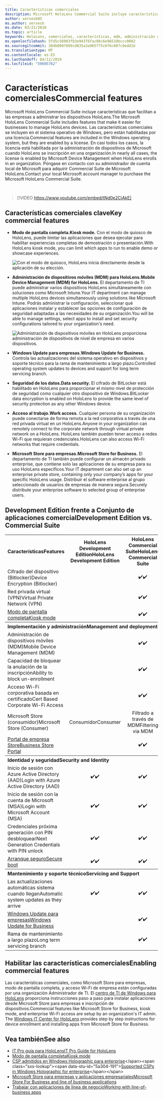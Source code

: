 ```yaml
---
title: Características comerciales
description: Microsoft HoloLens Commercial Suite incluye características que facilitan a las empresas a administrar los dispositivos HoloLens.
author: xerxesb85
ms.author: xerxesb
ms.date: 03/21/2018
ms.topic: article
keywords: HoloLens, comerciales, características, mdm, administración de dispositivos móviles, de modo de pantalla completa
ms.openlocfilehash: 5fd5c56983fb3e94376fac08c6e96510bccc0002
ms.sourcegitcommit: 384b0087899cd835a3a965f75c6f6c607c9edd1b
ms.translationtype: MT
ms.contentlocale: es-ES
ms.lasthandoff: 04/12/2019
ms.locfileid: "59605762"
---
```

# <a name="commercial-features"></a><span data-ttu-id="5a304-104">Características comerciales</span><span class="sxs-lookup"><span data-stu-id="5a304-104">Commercial features</span></span>

<span data-ttu-id="5a304-105">Microsoft HoloLens Commercial Suite incluye características que facilitan a las empresas a administrar los dispositivos HoloLens.</span><span class="sxs-lookup"><span data-stu-id="5a304-105">The Microsoft HoloLens Commercial Suite includes features that make it easier for businesses to manage HoloLens devices.</span></span> <span data-ttu-id="5a304-106">Las características comerciales se incluyen en el sistema operativo de Windows, pero están habilitadas por una licencia.</span><span class="sxs-lookup"><span data-stu-id="5a304-106">Commercial features are included in the Windows operating system, but they are enabled by a license.</span></span> <span data-ttu-id="5a304-107">En casi todos los casos, la licencia está habilitada por la administración de dispositivos de Microsoft cuando HoloLens se inscripción en una organización.</span><span class="sxs-lookup"><span data-stu-id="5a304-107">In nearly all cases, the license is enabled by Microsoft Device Management when HoloLens enrolls in an organization.</span></span> <span data-ttu-id="5a304-108">Póngase en contacto con su administrador de cuenta local de Microsoft para adquirir Commercial Suite de Microsoft HoloLens.</span><span class="sxs-lookup"><span data-stu-id="5a304-108">Contact your local Microsoft account manager to purchase the Microsoft HoloLens Commercial Suite.</span></span>

&nbsp;

>[!VIDEO https://www.youtube.com/embed/tNd0e2CiAkE]

## <a name="key-commercial-features"></a><span data-ttu-id="5a304-109">Características comerciales clave</span><span class="sxs-lookup"><span data-stu-id="5a304-109">Key commercial features</span></span>

* <span data-ttu-id="5a304-110">**Modo de pantalla completa.**</span><span class="sxs-lookup"><span data-stu-id="5a304-110">**Kiosk mode.**</span></span> <span data-ttu-id="5a304-111">Con el modo de quiosco de HoloLens, puede limitar las aplicaciones que desea ejecutar para habilitar experiencias completas de demostración o presentación.</span><span class="sxs-lookup"><span data-stu-id="5a304-111">With HoloLens kiosk mode, you can limit which apps to run to enable demo or showcase experiences.</span></span>

  ![Con el modo de quiosco, HoloLens inicia directamente desde la aplicación de su elección.](images/201608-kioskmode-400px.png)

* <span data-ttu-id="5a304-113">**Administración de dispositivos móviles (MDM) para HoloLens.**</span><span class="sxs-lookup"><span data-stu-id="5a304-113">**Mobile Device Management (MDM) for HoloLens.**</span></span> <span data-ttu-id="5a304-114">El departamento de TI puede administrar varios dispositivos HoloLens simultáneamente con soluciones como Microsoft Intune.</span><span class="sxs-lookup"><span data-stu-id="5a304-114">Your IT department can manage multiple HoloLens devices simultaneously using solutions like Microsoft Intune.</span></span> <span data-ttu-id="5a304-115">Podrás administrar la configuración, seleccionar qué aplicaciones instalar y establecer las opciones de configuración de seguridad adaptadas a las necesidades de su organización.</span><span class="sxs-lookup"><span data-stu-id="5a304-115">You will be able to manage settings, select apps to install and set security configurations tailored to your organization's need.</span></span>

  ![Administración de dispositivos móviles en HoloLens proporciona administración de dispositivos de nivel de empresa en varios dispositivos.](images/201608-enterprisemanagement-400px.png)
  
* <span data-ttu-id="5a304-117">**Windows Update para empresas.**</span><span class="sxs-lookup"><span data-stu-id="5a304-117">**Windows Update for Business.**</span></span> <span data-ttu-id="5a304-118">Controla las actualizaciones del sistema operativo en dispositivos y soporte técnico para la rama de mantenimiento a largo plazo.</span><span class="sxs-lookup"><span data-stu-id="5a304-118">Controlled operating system updates to devices and support for long term servicing branch.</span></span>
* <span data-ttu-id="5a304-119">**Seguridad de los datos.**</span><span class="sxs-lookup"><span data-stu-id="5a304-119">**Data security.**</span></span> <span data-ttu-id="5a304-120">El cifrado de BitLocker está habilitado en HoloLens para proporcionar el mismo nivel de protección de seguridad como cualquier otro dispositivo de Windows.</span><span class="sxs-lookup"><span data-stu-id="5a304-120">BitLocker data encryption is enabled on HoloLens to provide the same level of security protection as any other Windows device.</span></span>
* <span data-ttu-id="5a304-121">**Acceso al trabajo.**</span><span class="sxs-lookup"><span data-stu-id="5a304-121">**Work access.**</span></span> <span data-ttu-id="5a304-122">Cualquier persona de su organización puede conectarse de forma remota a la red corporativa a través de una red privada virtual en un HoloLens.</span><span class="sxs-lookup"><span data-stu-id="5a304-122">Anyone in your organization can remotely connect to the corporate network through virtual private network on a HoloLens.</span></span> <span data-ttu-id="5a304-123">HoloLens también pueden tener acceso a redes Wi-Fi que requieran credenciales.</span><span class="sxs-lookup"><span data-stu-id="5a304-123">HoloLens can also access Wi-Fi networks that require credentials.</span></span>
* <span data-ttu-id="5a304-124">**Microsoft Store para empresas.**</span><span class="sxs-lookup"><span data-stu-id="5a304-124">**Microsoft Store for Business.**</span></span> <span data-ttu-id="5a304-125">El departamento de TI también puede configurar un almacén privado enterprise, que contiene solo las aplicaciones de su empresa para su uso HoloLens específicos.</span><span class="sxs-lookup"><span data-stu-id="5a304-125">Your IT department can also set up an enterprise private store, containing only your company’s apps for your specific HoloLens usage.</span></span> <span data-ttu-id="5a304-126">Distribuir el software enterprise al grupo seleccionado de usuarios de empresas de manera segura.</span><span class="sxs-lookup"><span data-stu-id="5a304-126">Securely distribute your enterprise software to selected group of enterprise users.</span></span>

## <a name="development-edition-vs-commercial-suite"></a><span data-ttu-id="5a304-127">Development Edition frente a Conjunto de aplicaciones comercial</span><span class="sxs-lookup"><span data-stu-id="5a304-127">Development Edition vs. Commercial Suite</span></span>

<table>
<tr>
<th><span data-ttu-id="5a304-128">Características</span><span class="sxs-lookup"><span data-stu-id="5a304-128">Features</span></span></th><th><span data-ttu-id="5a304-129">HoloLens Development Edition</span><span class="sxs-lookup"><span data-stu-id="5a304-129">HoloLens Development Edition</span></span></th><th><span data-ttu-id="5a304-130">HoloLens Commercial Suite</span><span class="sxs-lookup"><span data-stu-id="5a304-130">HoloLens Commercial Suite</span></span></th><th><span data-ttu-id="5a304-131">HoloLens 2</span><span class="sxs-lookup"><span data-stu-id="5a304-131">HoloLens 2</span></span></th>
</tr><tr>
<td><span data-ttu-id="5a304-132">Cifrado del dispositivo (Bitlocker)</span><span class="sxs-lookup"><span data-stu-id="5a304-132">Device Encryption (Bitlocker)</span></span></td><td></td><td style="text-align: center;"><span data-ttu-id="5a304-133">✔️</span><span class="sxs-lookup"><span data-stu-id="5a304-133">✔️</span></span></td><td style="text-align: center;"><span data-ttu-id="5a304-134">✔️</span><span class="sxs-lookup"><span data-stu-id="5a304-134">✔️</span></span></td>
</tr><tr>
<td><span data-ttu-id="5a304-135">Red privada virtual (VPN)</span><span class="sxs-lookup"><span data-stu-id="5a304-135">Virtual Private Network (VPN)</span></span></td><td></td><td style="text-align: center;"><span data-ttu-id="5a304-136">✔️</span><span class="sxs-lookup"><span data-stu-id="5a304-136">✔️</span></span></td><td style="text-align: center;"><span data-ttu-id="5a304-137">✔️</span><span class="sxs-lookup"><span data-stu-id="5a304-137">✔️</span></span></td>
</tr><tr>
<td><span data-ttu-id="5a304-138"><a href="using-the-windows-device-portal.md#kiosk-mode">Modo de pantalla completa</a></span><span class="sxs-lookup"><span data-stu-id="5a304-138"><a href="using-the-windows-device-portal.md#kiosk-mode">Kiosk mode</a></span></span></td><td></td><td style="text-align: center;"><span data-ttu-id="5a304-139">✔️</span><span class="sxs-lookup"><span data-stu-id="5a304-139">✔️</span></span></td><td style="text-align: center;"><span data-ttu-id="5a304-140">✔️</span><span class="sxs-lookup"><span data-stu-id="5a304-140">✔️</span></span></td>
</tr><tr>
<th colspan="3" style="text-align: left;"> <span data-ttu-id="5a304-141">Implementación y administración</span><span class="sxs-lookup"><span data-stu-id="5a304-141">Management and deployment</span></span></th>
</tr><tr>
<td><span data-ttu-id="5a304-142">Administración de dispositivos móviles (MDM)</span><span class="sxs-lookup"><span data-stu-id="5a304-142">Mobile Device Management (MDM)</span></span></td><td style="text-align: center;"></td><td style="text-align: center;"><span data-ttu-id="5a304-143">✔️</span><span class="sxs-lookup"><span data-stu-id="5a304-143">✔️</span></span></td><td style="text-align: center;"><span data-ttu-id="5a304-144">✔️</span><span class="sxs-lookup"><span data-stu-id="5a304-144">✔️</span></span></td>
</tr><tr>
<td><span data-ttu-id="5a304-145">Capacidad de bloquear la anulación de la inscripción</span><span class="sxs-lookup"><span data-stu-id="5a304-145">Ability to block un-enrollment</span></span></td><td></td><td style="text-align: center;"><span data-ttu-id="5a304-146">✔️</span><span class="sxs-lookup"><span data-stu-id="5a304-146">✔️</span></span></td><td style="text-align: center;"><span data-ttu-id="5a304-147">✔️</span><span class="sxs-lookup"><span data-stu-id="5a304-147">✔️</span></span></td>
</tr><tr>
<td><span data-ttu-id="5a304-148">Acceso Wi-Fi corporativa basada en certificado</span><span class="sxs-lookup"><span data-stu-id="5a304-148">Cert Based Corporate Wi-Fi Access</span></span></td><td></td><td style="text-align: center;"><span data-ttu-id="5a304-149">✔️</span><span class="sxs-lookup"><span data-stu-id="5a304-149">✔️</span></span></td><td style="text-align: center;"><span data-ttu-id="5a304-150">✔️</span><span class="sxs-lookup"><span data-stu-id="5a304-150">✔️</span></span></td>
</tr><tr>
<td><span data-ttu-id="5a304-151">Microsoft Store (consumidor)</span><span class="sxs-lookup"><span data-stu-id="5a304-151">Microsoft Store (Consumer)</span></span></td><td style="text-align: center;"><span data-ttu-id="5a304-152">Consumidor</span><span class="sxs-lookup"><span data-stu-id="5a304-152">Consumer</span></span></td><td style="text-align: center;"><span data-ttu-id="5a304-153">Filtrado a través de MDM</span><span class="sxs-lookup"><span data-stu-id="5a304-153">Filtering via MDM</span></span></td><td style="text-align: center;"><span data-ttu-id="5a304-154">Filtrado a través de MDM</span><span class="sxs-lookup"><span data-stu-id="5a304-154">Filtering via MDM</span></span></td>
</tr><tr>
<td><span data-ttu-id="5a304-155"><a href="https://technet.microsoft.com/itpro/windows/manage/working-with-line-of-business-apps">Portal de empresa Store</a></span><span class="sxs-lookup"><span data-stu-id="5a304-155"><a href="https://technet.microsoft.com/itpro/windows/manage/working-with-line-of-business-apps">Business Store Portal</a></span></span></td><td></td><td style="text-align: center;"><span data-ttu-id="5a304-156">✔️</span><span class="sxs-lookup"><span data-stu-id="5a304-156">✔️</span></span></td><td style="text-align: center;"><span data-ttu-id="5a304-157">✔️</span><span class="sxs-lookup"><span data-stu-id="5a304-157">✔️</span></span></td>
</tr><tr>
<th colspan="3" style="text-align: left;"> <span data-ttu-id="5a304-158">Identidad y seguridad</span><span class="sxs-lookup"><span data-stu-id="5a304-158">Security and Identity</span></span></th>
</tr><tr>
<td><span data-ttu-id="5a304-159">Inicio de sesión con Azure Active Directory (AAD)</span><span class="sxs-lookup"><span data-stu-id="5a304-159">Login with Azure Active Directory (AAD)</span></span></td><td style="text-align: center;"><span data-ttu-id="5a304-160">✔️</span><span class="sxs-lookup"><span data-stu-id="5a304-160">✔️</span></span></td><td style="text-align: center;"><span data-ttu-id="5a304-161">✔️</span><span class="sxs-lookup"><span data-stu-id="5a304-161">✔️</span></span></td><td style="text-align: center;"><span data-ttu-id="5a304-162">✔️</span><span class="sxs-lookup"><span data-stu-id="5a304-162">✔️</span></span></td>
</tr><tr>
<td><span data-ttu-id="5a304-163">Inicio de sesión con la cuenta de Microsoft (MSA)</span><span class="sxs-lookup"><span data-stu-id="5a304-163">Login with Microsoft Account (MSA)</span></span></td><td style="text-align: center;"><span data-ttu-id="5a304-164">✔️</span><span class="sxs-lookup"><span data-stu-id="5a304-164">✔️</span></span></td><td style="text-align: center;"><span data-ttu-id="5a304-165">✔️</span><span class="sxs-lookup"><span data-stu-id="5a304-165">✔️</span></span></td><td style="text-align: center;"><span data-ttu-id="5a304-166">✔️</span><span class="sxs-lookup"><span data-stu-id="5a304-166">✔️</span></span></td>
</tr><tr>
<td><span data-ttu-id="5a304-167">Credenciales próxima generación con PIN desbloquear</span><span class="sxs-lookup"><span data-stu-id="5a304-167">Next Generation Credentials with PIN unlock</span></span></td><td style="text-align: center;"><span data-ttu-id="5a304-168">✔️</span><span class="sxs-lookup"><span data-stu-id="5a304-168">✔️</span></span></td><td style="text-align: center;"><span data-ttu-id="5a304-169">✔️</span><span class="sxs-lookup"><span data-stu-id="5a304-169">✔️</span></span></td><td style="text-align: center;"><span data-ttu-id="5a304-170">✔️</span><span class="sxs-lookup"><span data-stu-id="5a304-170">✔️</span></span></td>
</tr><tr>
<td><span data-ttu-id="5a304-171"><a href="https://msdn.microsoft.com/windows/hardware/commercialize/manufacture/desktop/secure-boot-overview">Arranque seguro</a></span><span class="sxs-lookup"><span data-stu-id="5a304-171"><a href="https://msdn.microsoft.com/windows/hardware/commercialize/manufacture/desktop/secure-boot-overview">Secure boot</a></span></span></td><td style="text-align: center;"><span data-ttu-id="5a304-172">✔️</span><span class="sxs-lookup"><span data-stu-id="5a304-172">✔️</span></span></td><td style="text-align: center;"><span data-ttu-id="5a304-173">✔️</span><span class="sxs-lookup"><span data-stu-id="5a304-173">✔️</span></span></td><td style="text-align: center;"><span data-ttu-id="5a304-174">✔️</span><span class="sxs-lookup"><span data-stu-id="5a304-174">✔️</span></span></td>
</tr><tr>
<th colspan="3" style="text-align: left;"> <span data-ttu-id="5a304-175">Mantenimiento y soporte técnico</span><span class="sxs-lookup"><span data-stu-id="5a304-175">Servicing and Support</span></span></th>
</tr><tr>
<td><span data-ttu-id="5a304-176">Las actualizaciones automáticas sistema cuando llegan</span><span class="sxs-lookup"><span data-stu-id="5a304-176">Automatic system updates as they arrive</span></span></td><td style="text-align: center;"><span data-ttu-id="5a304-177">✔️</span><span class="sxs-lookup"><span data-stu-id="5a304-177">✔️</span></span></td><td style="text-align: center;"><span data-ttu-id="5a304-178">✔️</span><span class="sxs-lookup"><span data-stu-id="5a304-178">✔️</span></span></td><td style="text-align: center;"><span data-ttu-id="5a304-179">✔️</span><span class="sxs-lookup"><span data-stu-id="5a304-179">✔️</span></span></td>
</tr><tr>
<td><span data-ttu-id="5a304-180"><a href="https://technet.microsoft.com/itpro/windows/plan/windows-update-for-business">Windows Update para empresas</a></span><span class="sxs-lookup"><span data-stu-id="5a304-180"><a href="https://technet.microsoft.com/itpro/windows/plan/windows-update-for-business">Windows Update for Business</a></span></span></td><td></td><td style="text-align: center;"><span data-ttu-id="5a304-181">✔️</span><span class="sxs-lookup"><span data-stu-id="5a304-181">✔️</span></span></td><td style="text-align: center;"><span data-ttu-id="5a304-182">✔️</span><span class="sxs-lookup"><span data-stu-id="5a304-182">✔️</span></span></td>
</tr><tr>
<td><span data-ttu-id="5a304-183">Rama de mantenimiento a largo plazo</span><span class="sxs-lookup"><span data-stu-id="5a304-183">Long term servicing branch</span></span></td><td></td><td style="text-align: center;"><span data-ttu-id="5a304-184">✔️</span><span class="sxs-lookup"><span data-stu-id="5a304-184">✔️</span></span></td><td style="text-align: center;"><span data-ttu-id="5a304-185">✔️</span><span class="sxs-lookup"><span data-stu-id="5a304-185">✔️</span></span></td>
</tr>
</table>



## <a name="enabling-commercial-features"></a><span data-ttu-id="5a304-186">Habilitar las características comerciales</span><span class="sxs-lookup"><span data-stu-id="5a304-186">Enabling commercial features</span></span>

<span data-ttu-id="5a304-187">Las características comerciales, como Microsoft Store para empresas, modo de pantalla completa, y acceso Wi-Fi de empresa están configuradas por una organización Administrador de TI. El [centro de TI de Windows para HoloLens](https://technet.microsoft.com/itpro/hololens/index) proporciona instrucciones paso a paso para instalar aplicaciones desde Microsoft Store para empresas e inscripción de dispositivos.</span><span class="sxs-lookup"><span data-stu-id="5a304-187">Commercial features like Microsoft Store for Business, kiosk mode, and enterprise Wi-Fi access are setup by an organization's IT admin. The [Windows IT Center for HoloLens](https://technet.microsoft.com/itpro/hololens/index) provides step by step instructions for device enrollment and installing apps from Microsoft Store for Business.</span></span>

## <a name="see-also"></a><span data-ttu-id="5a304-188">Vea también</span><span class="sxs-lookup"><span data-stu-id="5a304-188">See also</span></span>
* [<span data-ttu-id="5a304-189">IT Pro guía para HoloLens</span><span class="sxs-lookup"><span data-stu-id="5a304-189">IT Pro Guide for HoloLens</span></span>](https://technet.microsoft.com/itpro/hololens/index)
* [<span data-ttu-id="5a304-190">Modo de pantalla completa</span><span class="sxs-lookup"><span data-stu-id="5a304-190">Kiosk mode</span></span>](using-the-windows-device-portal.md#kiosk-mode)
* <span data-ttu-id="5a304-191">[CSP admitidos en Windows Holographic para enterprise](https://msdn.microsoft.com/library/windows/hardware/dn920025(v=vs.85).aspx#HoloLens)</span><span class="sxs-lookup"><span data-stu-id="5a304-191">[Supported CSPs in Windows Holographic for enterprise](https://msdn.microsoft.com/library/windows/hardware/dn920025(v=vs.85).aspx#HoloLens)</span></span>
* [<span data-ttu-id="5a304-192">Microsoft Store para empresas y aplicaciones empresariales</span><span class="sxs-lookup"><span data-stu-id="5a304-192">Microsoft Store For Business and line of business applications</span></span>](https://blogs.technet.microsoft.com/sbucci/2016/04/13/windows-store-for-business-and-line-of-business-applications/)
* [<span data-ttu-id="5a304-193">Trabajar con aplicaciones de línea de negocio</span><span class="sxs-lookup"><span data-stu-id="5a304-193">Working with line-of-business apps</span></span>](https://technet.microsoft.com/itpro/windows/manage/working-with-line-of-business-apps)
